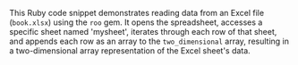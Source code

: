 This Ruby code snippet demonstrates reading data from an Excel file (`book.xlsx`) using the `roo` gem. It opens the spreadsheet, accesses a specific sheet named 'mysheet', iterates through each row of that sheet, and appends each row as an array to the `two_dimensional` array, resulting in a two-dimensional array representation of the Excel sheet's data.